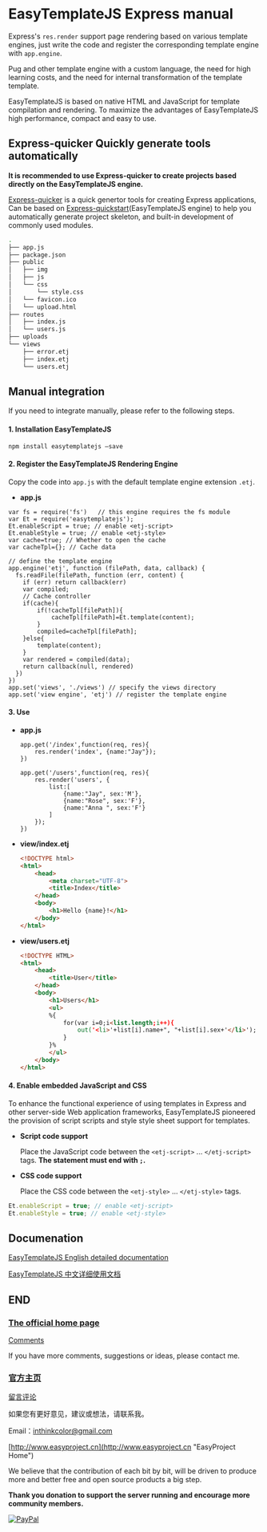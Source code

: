 # EasyTemplateJS Express manual

Express's `res.render` support page rendering based on various template engines, just write the code and register the corresponding template engine with `app.engine`.

Pug and other template engine with a custom language, the need for high learning costs, and the need for internal transformation of the template template.

EasyTemplateJS is based on native HTML and JavaScript for template compilation and rendering. To maximize the advantages of EasyTemplateJS high performance, compact and easy to use.


## Express-quicker Quickly generate tools automatically

**It is recommended to use Express-quicker to create projects based directly on the EasyTemplateJS engine.**

[Express-quicker](https://github.com/ushelp/Express-quicker)
is a quick genertor tools for creating Express applications, Can be based on [Express-quickstart](https://github.com/ushelp/Express-quickstart)(EasyTemplateJS engine) to help you automatically generate project skeleton, and built-in development of commonly used modules.

```sh
.
├── app.js
├── package.json
├── public
│   ├── img
│   ├── js
│   └── css
│       └── style.css
│   └── favicon.ico
│   └── upload.html
├── routes
│   ├── index.js
│   └── users.js
├── uploads
└── views
    ├── error.etj
    ├── index.etj
    └── users.etj
```


## Manual integration

If you need to integrate manually, please refer to the following steps.

#### 1. Installation EasyTemplateJS

```
npm install easytemplatejs –save
```

#### 2. Register the EasyTemplateJS Rendering Engine

Copy the code into `app.js` with the default template engine extension `.etj`.

- **app.js**

```JS
var fs = require('fs')   // this engine requires the fs module
var Et = require('easytemplatejs');
Et.enableScript = true; // enable <etj-script>
Et.enableStyle = true; // enable <etj-style>
var cache=true; // Whether to open the cache
var cacheTpl={}; // Cache data

// define the template engine
app.engine('etj', function (filePath, data, callback) {
  fs.readFile(filePath, function (err, content) {
    if (err) return callback(err)
    var compiled;
    // Cache controller
    if(cache){
	    if(!cacheTpl[filePath]){
	    	cacheTpl[filePath]=Et.template(content);
	    }
	    compiled=cacheTpl[filePath];
    }else{
    	template(content);
    }
    var rendered = compiled(data);
    return callback(null, rendered)
  })
})
app.set('views', './views') // specify the views directory
app.set('view engine', 'etj') // register the template engine
```

#### 3. Use

- **app.js**

	```JS
	app.get('/index',function(req, res){
		res.render('index', {name:"Jay"});
	})
	
	app.get('/users',function(req, res){
		res.render('users', {
			list:[
				{name:"Jay", sex:'M'},
				{name:"Rose", sex:'F'},
				{name:"Anna ", sex:'F'}
			]
		});
	})
	``` 

- **view/index.etj**

	```HTML
	<!DOCTYPE html>
	<html>
		<head>
			<meta charset="UTF-8">
			<title>Index</title>
		</head>
		<body>
			<h1>Hello {name}!</h1>
		</body>
	</html>
	```

- **view/users.etj**

	```HTML
	<!DOCTYPE HTML>
	<html>
		<head>
			<title>User</title>
		</head>
		<body>
			<h1>Users</h1>
			<ul>
			%{
				for(var i=0;i<list.length;i++){
					out('<li>'+list[i].name+", "+list[i].sex+'</li>');	
				}
			}%
			</ul>
		</body>
	</html>
	```
	
	
#### 4. Enable embedded JavaScript and CSS

To enhance the functional experience of using templates in Express and other server-side Web application frameworks, EasyTemplateJS pioneered the provision of script scripts and style style sheet support for templates.

- **Script code support**

	Place the JavaScript code between the `<etj-script>` ... `</etj-script>` tags. **The statement must end with `;`.**
	
- **CSS code support**
		
	Place the CSS code between the `<etj-style>` ... `</etj-style>` tags.


```javascript
Et.enableScript = true; // enable <etj-script>
Et.enableStyle = true; // enable <etj-style>
```

## Documenation

[EasyTemplateJS English detailed documentation](readme_en.md)

[EasyTemplateJS 中文详细使用文档](readme_zh_CN.md)


## END
### [The official home page](http://www.easyproject.cn/easytemplate/en/index.jsp 'The official home page')

[Comments](http://www.easyproject.cn/easytemplate/en/index.jsp#donation 'Comments')

If you have more comments, suggestions or ideas, please contact me.


### [官方主页](http://www.easyproject.cn/easytemplate/zh-cn/index.jsp '官方主页')

[留言评论](http://www.easyproject.cn/easytemplate/zh-cn/index.jsp#donation '留言评论')

如果您有更好意见，建议或想法，请联系我。




Email：<inthinkcolor@gmail.com>

[http://www.easyproject.cn](http://www.easyproject.cn "EasyProject Home")





We believe that the contribution of each bit by bit, will be driven to produce more and better free and open source products a big step.

**Thank you donation to support the server running and encourage more community members.**

[![PayPal](http://www.easyproject.cn/images/paypaldonation5.jpg)](https://www.paypal.me/easyproject/10 "Make payments with PayPal - it's fast, free and secure!")